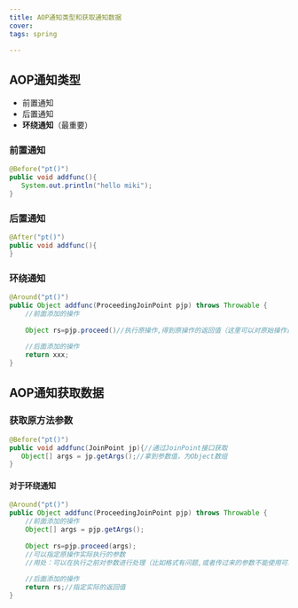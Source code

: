 ```yaml
---
title: AOP通知类型和获取通知数据
cover: 
tags: spring

---
```


## AOP通知类型

- 前置通知
- 后置通知
- **环绕通知**（最重要）



### 前置通知

```java
@Before("pt()")
public void addfunc(){
   System.out.println("hello miki");
}
```



### 后置通知

```java
@After("pt()")
public void addfunc(){
}
```



### 环绕通知

```java
@Around("pt()")
public Object addfunc(ProceedingJoinPoint pjp) throws Throwable {
    //前面添加的操作
    
	Object rs=pjp.proceed()//执行原操作,得到原操作的返回值（这里可以对原始操作进行隔离，权限校验）
        
    //后面添加的操作
    return xxx;
}
```



## AOP通知获取数据

### 获取原方法参数

```java
@Before("pt()")
public void addfunc(JoinPoint jp){//通过JoinPoint接口获取
   Object[] args = jp.getArgs();//拿到参数值，为Object数组
}
```

#### 对于环绕通知

```java
@Around("pt()")
public Object addfunc(ProceedingJoinPoint pjp) throws Throwable {
    //前面添加的操作
    Object[] args = pjp.getArgs();
    
	Object rs=pjp.proceed(args);
    //可以指定原操作实际执行的参数
    //用处：可以在执行之前对参数进行处理（比如格式有问题,或者传过来的参数不能使用可以指定默认值）
        
    //后面添加的操作
    return rs;//指定实际的返回值
}
```



